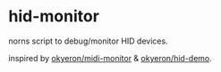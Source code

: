 # hid-monitor

norns script to debug/monitor HID devices.

inspired by [okyeron/midi-monitor](https://github.com/okyeron/midi-monitor) & [okyeron/hid-demo](https://github.com/okyeron/hid-demo).
